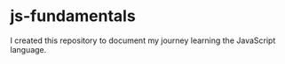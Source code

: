 # js-fundamentals
I created this repository to document my journey learning the JavaScript language.
